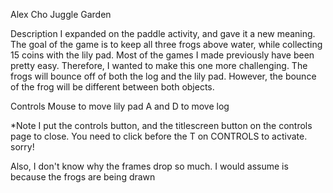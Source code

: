 Alex Cho
Juggle Garden

Description
I expanded on the paddle activity, and gave it a new meaning. The goal of the game is to keep all three frogs above water, while collecting 15 coins with the lily pad. Most of the games I made previously have been pretty easy. Therefore, I wanted to make this one more challenging. The frogs will bounce off of both the log and the lily pad. However, the bounce of the frog will be different between both objects.

Controls
Mouse to move lily pad
A and D to move log

*Note
I put the controls button, and the titlescreen button on the controls page to close. You need to click before the T on CONTROLS to activate.
sorry!

Also, I don't know why the frames drop so much. I would assume is because the frogs are being drawn
